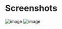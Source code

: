 # Screenshots
![image](https://i.hizliresim.com/FmejSj.gif)   ![image](https://i.hizliresim.com/LJ0dON.png)
